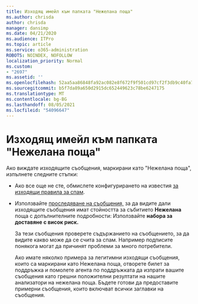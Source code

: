 ```yaml
---
title: Изходящ имейл към папката "Нежелана поща"
ms.author: chrisda
author: chrisda
manager: dansimp
ms.date: 04/21/2020
ms.audience: ITPro
ms.topic: article
ms.service: o365-administration
ROBOTS: NOINDEX, NOFOLLOW
localization_priority: Normal
ms.custom:
- "2697"
ms.assetid: ''
ms.openlocfilehash: 52aa5aa86848fa92ac082e8f672f9f501cd97cf2f3db9c40fa745aa8ebccfbb1
ms.sourcegitcommit: b5f7da89a650d2915dc652449623c78be6247175
ms.translationtype: MT
ms.contentlocale: bg-BG
ms.lasthandoff: 08/05/2021
ms.locfileid: "54096647"
---
```

# <a name="outbound-email-to-junk-email-folder"></a>Изходящ имейл към папката "Нежелана поща"

Ако виждате изходящите съобщения, маркирани като "Нежелана поща", изпълнете следните стъпки:

- Ако все още не сте, обмислете конфигурирането на известия [за изходящи правила за спам](https://docs.microsoft.com/microsoft-365/security/office-365-security/configure-the-outbound-spam-policy).

- Използвайте [проследяване на съобщения,](https://docs.microsoft.com/microsoft-365/security/office-365-security/message-trace-scc) за да видите дали изходящите съобщения имат стойността за събитието **Нежелана** поща с допълнителните подробности: Използвайте **набора за доставяне с висок риск.**

  За тези съобщения проверете съдържанието на съобщението, за да видите какво може да се счита за спам. Например подписите понякога могат да причинят проблеми за много потребители.

  Ако имате няколко примера за легитимни изходящи съобщения, които са маркирани като Нежелана поща, отворете билет за поддръжка и помолете агента по поддръжката да изпрати вашите съобщения като грешни положителни резултати на нашите анализатори на нежелана поща. Бъдете готови да предоставите примерни съобщения, които включват всички заглавки на съобщения.
